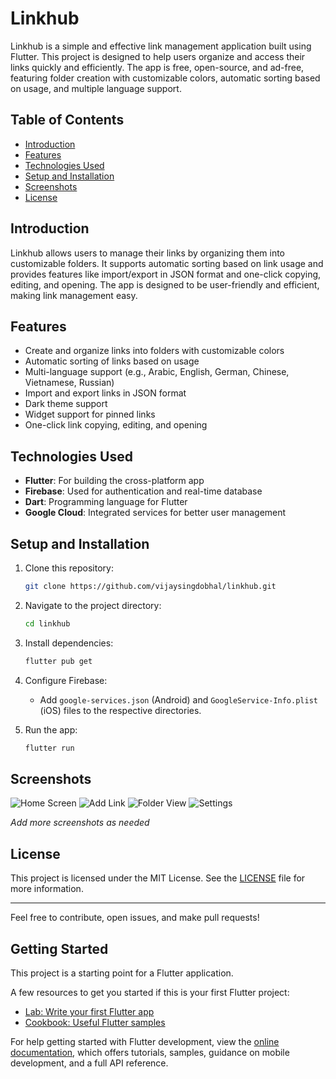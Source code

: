# Linkhub

Linkhub is a simple and effective link management application built using Flutter. This project is designed to help users organize and access their links quickly and efficiently. The app is free, open-source, and ad-free, featuring folder creation with customizable colors, automatic sorting based on usage, and multiple language support.

## Table of Contents
- [Introduction](#introduction)
- [Features](#features)
- [Technologies Used](#technologies-used)
- [Setup and Installation](#setup-and-installation)
- [Screenshots](#screenshots)
- [License](#license)

## Introduction
Linkhub allows users to manage their links by organizing them into customizable folders. It supports automatic sorting based on link usage and provides features like import/export in JSON format and one-click copying, editing, and opening. The app is designed to be user-friendly and efficient, making link management easy.

## Features
- Create and organize links into folders with customizable colors
- Automatic sorting of links based on usage
- Multi-language support (e.g., Arabic, English, German, Chinese, Vietnamese, Russian)
- Import and export links in JSON format
- Dark theme support
- Widget support for pinned links
- One-click link copying, editing, and opening

## Technologies Used
- **Flutter**: For building the cross-platform app
- **Firebase**: Used for authentication and real-time database
- **Dart**: Programming language for Flutter
- **Google Cloud**: Integrated services for better user management

## Setup and Installation
1. Clone this repository:
    ```bash
    git clone https://github.com/vijaysingdobhal/linkhub.git
    ```
2. Navigate to the project directory:
    ```bash
    cd linkhub
    ```
3. Install dependencies:
    ```bash
    flutter pub get
    ```
4. Configure Firebase:
   - Add `google-services.json` (Android) and `GoogleService-Info.plist` (iOS) files to the respective directories.

5. Run the app:
    ```bash
    flutter run
    ```

## Screenshots
![Home Screen]((https://drive.google.com/drive/u/2/folders/1xxgebnd99RtwFb9DnSg5T9NCG22uQCLD))
![Add Link](screenshots/add_link.png)
![Folder View](screenshots/folder_view.png)
![Settings](screenshots/settings.png)

*Add more screenshots as needed*

## License
This project is licensed under the MIT License. See the [LICENSE](LICENSE) file for more information.

---

Feel free to contribute, open issues, and make pull requests!


## Getting Started

This project is a starting point for a Flutter application.

A few resources to get you started if this is your first Flutter project:

- [Lab: Write your first Flutter app](https://docs.flutter.dev/get-started/codelab)
- [Cookbook: Useful Flutter samples](https://docs.flutter.dev/cookbook)

For help getting started with Flutter development, view the
[online documentation](https://docs.flutter.dev/), which offers tutorials,
samples, guidance on mobile development, and a full API reference.

